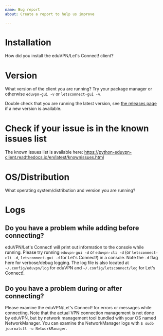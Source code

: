 ```yaml
---
name: Bug report
about: Create a report to help us improve

---
```


# Installation

How did you install the eduVPN/Let's Connect! client?

# Version

What version of the client you are running? Try your package manager or otherwise `eduvpn-gui -v` or `letsconnect-gui -v`.

Double check that you are running the latest version, see [the releases page](https://github.com/eduvpn/python-eduvpn-client/releases) if a new version is available.

# Check if your issue is in the known issues list

The known issues list is available here: <https://python-eduvpn-client.readthedocs.io/en/latest/knownissues.html>

# OS/Distribution

What operating system/distribution and version you are running?

# Logs

## Do you have a problem while adding before connecting?

eduVPN/Let's Connect! will print out information to the console while running. Please try running `eduvpn-gui -d` or `eduvpn-cli -d` (or `letsconnect-cli -d`, `letsconnect-gui -d` for Let's Connect!) in a console. Note the `-d` flag here for verbose/debug logging. The log file is also located at `~/.config/eduvpn/log` for eduVPN and `~/.config/letsconnect/log` for Let's Connect!.

## Do you have a problem during or after connecting?

Please examine the eduVPN/Let's Connect! for errors or messages while connecting. Note that the actual VPN connection management is not done by eduVPN, but by network management tool bundled with your OS named NetworkManager. You can examine the NetworkManager logs with `$ sudo journalctl -u NetworkManager`.
